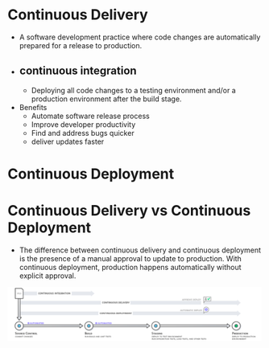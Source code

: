# Continuous Delivery
- A software development practice where code changes are automatically prepared for a release to production.
- ## continuous integration
  - Deploying all code changes to a testing environment and/or a production environment after the build stage.
- Benefits
  - Automate software release process
  - Improve developer productivity
  - Find and address bugs quicker
  - deliver updates faster 
# Continuous Deployment

# Continuous Delivery vs Continuous Deployment
- The difference between continuous delivery and continuous deployment is the presence of a manual approval to update to production. With continuous deployment, production happens automatically without explicit approval. 

![](/images/cdel_cdep.png)
